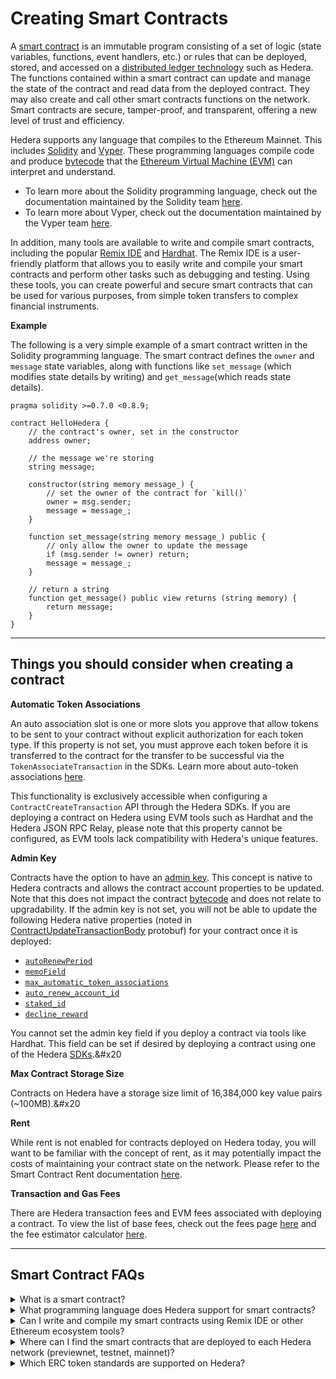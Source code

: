 # Creating Smart Contracts

A [smart contract](../../support-and-community/glossary.md#smart-contract) is an immutable program consisting of a set of logic (state variables, functions, event handlers, etc.) or rules that can be deployed, stored, and accessed on a [distributed ledger technology](../../support-and-community/glossary.md#distributed-ledger-technology-dlt) such as Hedera. The functions contained within a smart contract can update and manage the state of the contract and read data from the deployed contract. They may also create and call other smart contracts functions on the network. Smart contracts are secure, tamper-proof, and transparent, offering a new level of trust and efficiency.

Hedera supports any language that compiles to the Ethereum Mainnet. This includes [Solidity](../../support-and-community/glossary.md#solidity) and [Vyper](../../support-and-community/glossary.md#vyper). These programming languages compile code and produce [bytecode](../../support-and-community/glossary.md#bytecode) that the [Ethereum Virtual Machine (EVM)](../../support-and-community/glossary.md#ethereum-virtual-machine-evm) can interpret and understand.

- To learn more about the Solidity programming language, check out the documentation maintained by the Solidity team [here](https://docs.soliditylang.org/en/v0.8.19/).
- To learn more about Vyper, check out the documentation maintained by the Vyper team [here](https://docs.vyperlang.org/en/stable/).

In addition, many tools are available to write and compile smart contracts, including the popular [Remix IDE](../../support-and-community/glossary.md#remix-ide) and [Hardhat](../../support-and-community/glossary.md#hardhat). The Remix IDE is a user-friendly platform that allows you to easily write and compile your smart contracts and perform other tasks such as debugging and testing. Using these tools, you can create powerful and secure smart contracts that can be used for various purposes, from simple token transfers to complex financial instruments.

**Example**

The following is a very simple example of a smart contract written in the Solidity programming language. The smart contract defines the `owner` and `message` state variables, along with functions like `set_message` (which modifies state details by writing) and `get_message`(which reads state details).

```solidity
pragma solidity >=0.7.0 <0.8.9;

contract HelloHedera {
    // the contract's owner, set in the constructor
    address owner;

    // the message we're storing
    string message;

    constructor(string memory message_) {
        // set the owner of the contract for `kill()`
        owner = msg.sender;
        message = message_;
    }

    function set_message(string memory message_) public {
        // only allow the owner to update the message
        if (msg.sender != owner) return;
        message = message_;
    }

    // return a string
    function get_message() public view returns (string memory) {
        return message;
    }
}
```

***

## Things you should consider when creating a contract

**Automatic Token Associations**

An auto association slot is one or more slots you approve that allow tokens to be sent to your contract without explicit authorization for each token type. If this property is not set, you must approve each token before it is transferred to the contract for the transfer to be successful via the `TokenAssociateTransaction` in the SDKs. Learn more about auto-token associations [here](../accounts/account-properties.md#automatic-token-associations).

This functionality is exclusively accessible when configuring a `ContractCreateTransaction` API through the Hedera SDKs. If you are deploying a contract on Hedera using EVM tools such as Hardhat and the Hedera JSON RPC Relay, please note that this property cannot be configured, as EVM tools lack compatibility with Hedera's unique features.

**Admin Key**

Contracts have the option to have an [admin key](https://github.com/hashgraph/hedera-protobufs/blob/main/services/contract\_create.proto#L117). This concept is native to Hedera contracts and allows the contract account properties to be updated. Note that this does not impact the contract [bytecode](../../support-and-community/glossary.md#bytecode) and does not relate to upgradability. If the admin key is not set, you will not be able to update the following Hedera native properties (noted in [ContractUpdateTransactionBody](https://github.com/hashgraph/hedera-protobufs/blob/main/services/contract\_update.proto) protobuf) for your contract once it is deployed:

- [`autoRenewPeriod`](https://github.com/hashgraph/hedera-protobufs/blob/main/services/contract\_update.proto#L78)
- [`memoField`](https://github.com/hashgraph/hedera-protobufs/blob/main/services/contract\_update.proto#L88)
- [`max_automatic_token_associations`](https://github.com/hashgraph/hedera-protobufs/blob/main/services/contract\_update.proto#L105)
- [`auto_renew_account_id`](https://github.com/hashgraph/hedera-protobufs/blob/main/services/contract\_update.proto#L111)
- [`staked_id`](https://github.com/hashgraph/hedera-protobufs/blob/main/services/contract\_update.proto#L116)
- [`decline_reward`](https://github.com/hashgraph/hedera-protobufs/blob/main/services/contract\_update.proto#L134)

You cannot set the admin key field if you deploy a contract via tools like Hardhat. This field can be set if desired by deploying a contract using one of the Hedera [SDKs](../../sdks-and-apis/sdks/).&#x20

**Max Contract Storage Size**

Contracts on Hedera have  a storage size limit of 16,384,000 key value pairs (\~100MB).&#x20

**Rent**

While rent is not enabled for contracts deployed on Hedera today, you will want to be familiar with the concept of rent, as it may potentially impact the costs of maintaining your contract state on the network. Please refer to the Smart Contract Rent documentation [here](smart-contract-rent.md).

**Transaction and Gas Fees**

There are Hedera transaction fees and EVM fees associated with deploying a contract. To view the list of base fees, check out the fees page [here](../../networks/mainnet/fees/) and the fee estimator calculator [here](https://hedera.com/fees).

***

## Smart Contract FAQs

<details>

<summary>What is a smart contract?</summary>

A smart contract is a program that is written in a language that can be interpreted by the EVM. Please refer to the [glossary](../../support-and-community/glossary.md) for more keywords and definitions.

</details>

<details>

<summary>What programming language does Hedera support for smart contracts?</summary>

Hedera supports Solidity and Vyper.

</details>

<details>

<summary>Can I write and compile my smart contracts using Remix IDE or other Ethereum ecosystem tools? </summary>

You can use Remix IDE or other Ethereum ecosystem tools to write, compile, and deploy your smart contract on Hedera. Check out our EVM-compatible tools [here](../../#evm-compatible-tools).&#x20

</details>

<details>

<summary>Where can I find the smart contracts that are deployed to each Hedera network (previewnet, testnet, mainnet)?</summary>

On your favorite trusted Block Explorer (also called Mirror Node Explorer on Hedera). To view community-hosted explorers check out the network explorer tools page [here](../../networks/community-mirror-nodes.md).&#x20

</details>

<details>

<summary>Which ERC token standards are supported on Hedera?</summary>

Hedera supports ERC-20 and ERC-721 token standards and can find the full list of supported standards [here](tokens-managed-by-smart-contracts/).

</details>

